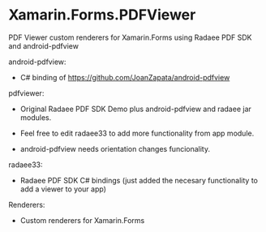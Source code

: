 # Xamarin.Forms.PDFViewer
PDF Viewer custom renderers for Xamarin.Forms using Radaee PDF SDK and android-pdfview

android-pdfview:

- C# binding of https://github.com/JoanZapata/android-pdfview

pdfviewer:

- Original Radaee PDF SDK Demo plus android-pdfview and radaee jar modules.

- Feel free to edit radaee33 to add more functionality from app module.

- android-pdfview needs orientation changes funcionality.

radaee33:

- Radaee PDF SDK C# bindings (just added the necesary functionality to add a viewer to your app)

Renderers:

- Custom renderers for Xamarin.Forms
